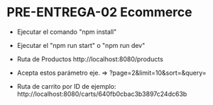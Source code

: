 # PRE-ENTREGA-02 Ecommerce

- Ejecutar el comando "npm install"
- Ejecutar el "npm run start" o "npm run dev"

- Ruta de Productos http://localhost:8080/products
- Acepta estos parámetro eje. => ?page=2&limit=10&sort=&query=

- Ruta de carrito por ID de ejemplo: http://localhost:8080/carts/640fb0cbac3b3897c24dc63b
